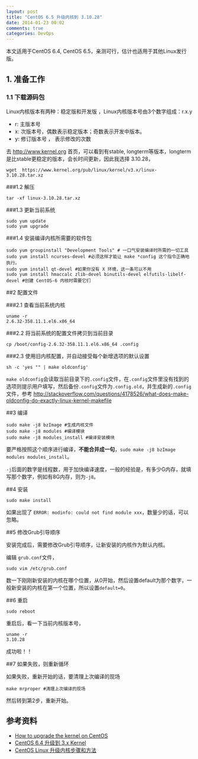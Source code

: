 ```yaml
---
layout: post
title: "CentOS 6.5 升级内核到 3.10.28"
date: 2014-01-23 00:02
comments: true
categories: DevOps
---
```


本文适用于CentOS 6.4, CentOS 6.5，亲测可行，估计也适用于其他Linux发行版。

## 1. 准备工作

### 1.1 下载源码包
Linux内核版本有两种：稳定版和开发版 ，Linux内核版本号由3个数字组成：r.x.y

* r: 主版本号
* x: 次版本号，偶数表示稳定版本；奇数表示开发中版本。
* y: 修订版本号 ， 表示修改的次数


去 <http://www.kernel.org> 首页，可以看到有stable, longterm等版本，longterm是比stable更稳定的版本，会长时间更新，因此我选择 3.10.28，

	wget  https://www.kernel.org/pub/linux/kernel/v3.x/linux-3.10.28.tar.xz

###1.2 解压

	tar -xf linux-3.10.28.tar.xz

###1.3 更新当前系统

	sudo yum update
	sudo yum upgrade

###1.4 安装编译内核所需要的软件包

	sudo yum groupinstall "Development Tools" # 一口气安装编译时所需的一切工具
	sudo yum install ncurses-devel #必须这样才能让 make *config 这个指令正确地执行。
	sudo yum install qt-devel #如果你没有 X 环境，这一条可以不用
	sudo yum install hmaccalc zlib-devel binutils-devel elfutils-libelf-devel #创建 CentOS-6 内核时需要它们


##2 配置文件

###2.1 查看当前系统内核
	
	uname -r
	2.6.32-358.11.1.el6.x86_64

###2.2 将当前系统的配置文件拷贝到当前目录

	cp /boot/config-2.6.32-358.11.1.el6.x86_64 .config


###2.3 使用旧内核配置，并自动接受每个新增选项的默认设置

	sh -c 'yes "" | make oldconfig'

`make oldconfig`会读取当前目录下的`.config`文件，在`.config`文件里没有找到的选项则提示用户填写，然后备份`.config`文件为`.config.old`，并生成新的`.config`文件，参考 <http://stackoverflow.com/questions/4178526/what-does-make-oldconfig-do-exactly-linux-kernel-makefile>


##3 编译

	sudo make -j8 bzImage #生成内核文件
	sudo make -j8 modules #编译模块
	sudo make -j8 modules_install #编译安装模块

要严格按照这个顺序进行编译，**不能合并成一句**，`sudo make -j8 bzImage modules modules_install`。

`-j`后面的数字是线程数，用于加快编译速度，一般的经验是，有多少G内存，就填写那个数字，例如有8G内存，则为`-j8`。


##4 安装

	sudo make install

如果出现了 `ERROR: modinfo: could not find module xxx`，数量少的话，可以忽略。


##5 修改Grub引导顺序

安装完成后，需要修改Grub引导顺序，让新安装的内核作为默认内核。

编辑 `grub.conf`文件，

	sudo vim /etc/grub.conf

数一下刚刚新安装的内核在哪个位置，从0开始，然后设置default为那个数字，一般新安装的内核在第一个位置，所以设置`default=0`。


##6 重启

	sudo reboot

重启后，看一下当前内核版本号，

	uname -r
	3.10.28

成功啦！！


##7 如果失败，则重新循环

如果失败，重新开始的话，要清理上次编译的现场 

	make mrproper #清理上次编译的现场 

然后转到第2步，重新开始。


## 参考资料 
* [How to upgrade the kernel on CentOS](http://xmodulo.com/2013/07/how-to-upgrade-the-kernel-on-centos.html)
* [CentOS 6.4 升级到 3.x Kernel](http://winotes.net/centos-64-upgrade-to-kernel-3x.html)
* [CentOS Linux 升级内核步骤和方法](http://my.oschina.net/qichang/blog/101542)
